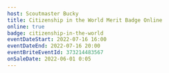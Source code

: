 ```yaml
---
host: Scoutmaster Bucky
title: Citizenship in the World Merit Badge Online
online: true
badge: citizenship-in-the-world
eventDateStart: 2022-07-16 16:00
eventDateEnd: 2022-07-16 20:00
eventBriteEventId: 373214483567
onSaleDate: 2022-06-01 0:05
---
```

